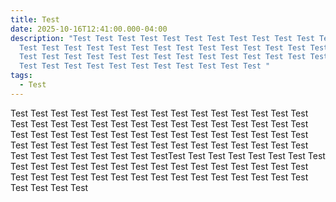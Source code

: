 ```yaml
---
title: Test
date: 2025-10-16T12:41:00.000-04:00
description: "Test Test Test Test Test Test Test Test Test Test Test Test Test
  Test Test Test Test Test Test Test Test Test Test Test Test Test Test Test
  Test Test Test Test Test Test Test Test Test Test Test Test Test Test Test
  Test Test Test Test Test Test Test Test Test Test Test "
tags:
  - Test
---
```

Test Test Test Test Test Test Test Test Test Test Test Test Test Test Test Test Test Test Test Test Test Test Test Test Test Test Test Test Test Test Test Test Test Test Test Test Test Test Test Test Test Test Test Test Test Test Test Test Test Test Test Test Test Test Test Test Test Test Test Test Test Test Test Test Test Test Test TestTest Test Test Test Test Test Test Test Test Test Test Test Test Test Test Test Test Test Test Test Test Test Test Test Test Test Test Test Test Test Test Test Test Test Test Test Test Test Test Test Test Test 

![]()
